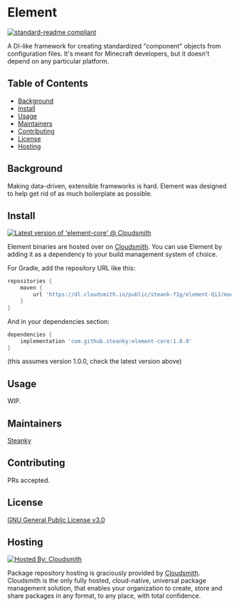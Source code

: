 # Element

[![standard-readme compliant](https://img.shields.io/badge/readme%20style-standard-brightgreen.svg?style=flat-square)](https://github.com/RichardLitt/standard-readme)

A DI-like framework for creating standardized "component" objects from configuration files. It's meant for Minecraft developers, but it doesn't depend on any particular platform.

## Table of Contents

- [Background](#background)
- [Install](#install)
- [Usage](#usage)
- [Maintainers](#maintainers)
- [Contributing](#contributing)
- [License](#license)
- [Hosting](#hosting)

## Background

Making data-driven, extensible frameworks is hard. Element was designed to help get rid of as much boilerplate as possible.

## Install

<a href="https://cloudsmith.io/~steank-f1g/repos/element-QiJ/packages/detail/maven/element-core/latest/a=noarch;xg=com.github.steanky/"><img src="https://api-prd.cloudsmith.io/v1/badges/version/steank-f1g/element-QiJ/maven/element-core/latest/a=noarch;xg=com.github.steanky/?render=true&show_latest=true" alt="Latest version of 'element-core' @ Cloudsmith" /></a>

Element binaries are hosted over on [Cloudsmith](https://cloudsmith.io/~steank-f1g/repos/element-QiJ). You can use Element by adding it as a dependency to your build management system of choice.

For Gradle, add the repository URL like this:

```groovy
repositories {
    maven {
        url 'https://dl.cloudsmith.io/public/steank-f1g/element-QiJ/maven/'
    }
}
```

And in your dependencies section:

```groovy
dependencies {
    implementation 'com.github.steanky:element-core:1.0.0'
}
```
(this assumes version 1.0.0, check the latest version above)

## Usage

WIP.

## Maintainers

[Steanky](https://github.com/Steanky)

## Contributing

PRs accepted.

## License

[GNU General Public License v3.0](LICENSE)

## Hosting

[![Hosted By: Cloudsmith](https://img.shields.io/badge/OSS%20hosting%20by-cloudsmith-blue?logo=cloudsmith&style=for-the-badge)](https://cloudsmith.com)

Package repository hosting is graciously provided by  [Cloudsmith](https://cloudsmith.com).
Cloudsmith is the only fully hosted, cloud-native, universal package management solution, that
enables your organization to create, store and share packages in any format, to any place, with total
confidence.